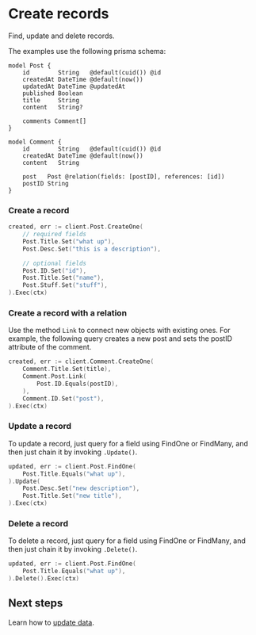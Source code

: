 # Create records

Find, update and delete records.

The examples use the following prisma schema:

```prisma
model Post {
    id        String   @default(cuid()) @id
    createdAt DateTime @default(now())
    updatedAt DateTime @updatedAt
    published Boolean
    title     String
    content   String?

    comments Comment[]
}

model Comment {
    id        String   @default(cuid()) @id
    createdAt DateTime @default(now())
    content   String

    post   Post @relation(fields: [postID], references: [id])
    postID String
}
```

### Create a record

```go
created, err := client.Post.CreateOne(
    // required fields
    Post.Title.Set("what up"),
    Post.Desc.Set("this is a description"),

    // optional fields
    Post.ID.Set("id"),
    Post.Title.Set("name"),
    Post.Stuff.Set("stuff"),
).Exec(ctx)
```

### Create a record with a relation

Use the method `Link` to connect new objects with existing ones. For example, the following query creates a new post and sets the postID attribute of the comment.

```go
created, err := client.Comment.CreateOne(
    Comment.Title.Set(title),
    Comment.Post.Link(
        Post.ID.Equals(postID),
    ),
    Comment.ID.Set("post"),
).Exec(ctx)
```

### Update a record

To update a record, just query for a field using FindOne or FindMany, and then just chain it by invoking `.Update()`.

```go
updated, err := client.Post.FindOne(
    Post.Title.Equals("what up"),
).Update(
    Post.Desc.Set("new description"),
    Post.Title.Set("new title"),
).Exec(ctx)
```

### Delete a record

To delete a record, just query for a field using FindOne or FindMany, and then just chain it by invoking `.Delete()`.

```go
updated, err := client.Post.FindOne(
    Post.Title.Equals("what up"),
).Delete().Exec(ctx)
```

## Next steps

Learn how to [update data](./06-update.md).
